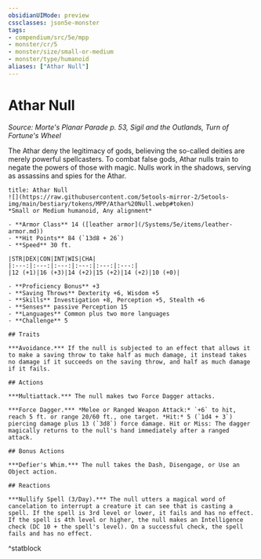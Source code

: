 ```yaml
---
obsidianUIMode: preview
cssclasses: json5e-monster
tags:
- compendium/src/5e/mpp
- monster/cr/5
- monster/size/small-or-medium
- monster/type/humanoid
aliases: ["Athar Null"]
---
```

# Athar Null
*Source: Morte's Planar Parade p. 53, Sigil and the Outlands, Turn of Fortune's Wheel*  

The Athar deny the legitimacy of gods, believing the so-called deities are merely powerful spellcasters. To combat false gods, Athar nulls train to negate the powers of those with magic. Nulls work in the shadows, serving as assassins and spies for the Athar.

```ad-statblock
title: Athar Null
![](https://raw.githubusercontent.com/5etools-mirror-2/5etools-img/main/bestiary/tokens/MPP/Athar%20Null.webp#token)
*Small or Medium humanoid, Any alignment*

- **Armor Class** 14 ([leather armor](/Systems/5e/items/leather-armor.md))
- **Hit Points** 84 (`13d8 + 26`)
- **Speed** 30 ft.

|STR|DEX|CON|INT|WIS|CHA|
|:---:|:---:|:---:|:---:|:---:|:---:|
|12 (+1)|16 (+3)|14 (+2)|15 (+2)|14 (+2)|10 (+0)|

- **Proficiency Bonus** +3
- **Saving Throws** Dexterity +6, Wisdom +5
- **Skills** Investigation +8, Perception +5, Stealth +6
- **Senses** passive Perception 15
- **Languages** Common plus two more languages
- **Challenge** 5

## Traits

***Avoidance.*** If the null is subjected to an effect that allows it to make a saving throw to take half as much damage, it instead takes no damage if it succeeds on the saving throw, and half as much damage if it fails.

## Actions

***Multiattack.*** The null makes two Force Dagger attacks.

***Force Dagger.*** *Melee or Ranged Weapon Attack:* `+6` to hit, reach 5 ft. or range 20/60 ft., one target. *Hit:* 5 (`1d4 + 3`) piercing damage plus 13 (`3d8`) force damage. Hit or Miss: The dagger magically returns to the null's hand immediately after a ranged attack.

## Bonus Actions

***Defier's Whim.*** The null takes the Dash, Disengage, or Use an Object action.

## Reactions

***Nullify Spell (3/Day).*** The null utters a magical word of cancelation to interrupt a creature it can see that is casting a spell. If the spell is 3rd level or lower, it fails and has no effect. If the spell is 4th level or higher, the null makes an Intelligence check (DC 10 + the spell's level). On a successful check, the spell fails and has no effect.
```
^statblock